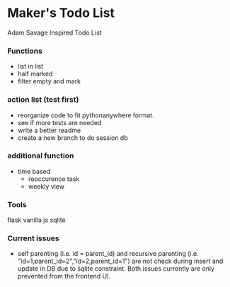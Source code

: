 # Maker's Todo List
Adam Savage Inspired Todo List


### Functions
- list in list
- half marked
- filter empty and mark


### action list (test first)
- reorganize code to fit pythonanywhere format.
- see if more tests are needed
- write a better readme
- create a new branch to do session db


### additional function
- time based
    - reoccurence task
    - weekly view



### Tools
flask
vanilla js
sqlite


### Current issues
- self parenting (i.e. id = parent_id) and recursive parenting (i.e. "id=1,parent_id=2","id=2,parent_id=1") are not check during insert and update in DB due to sqlite constraint. Both issues currently are only prevented from the frontend UI.